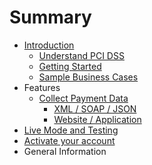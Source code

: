 # Summary

* [Introduction](README.md)
   * [Understand PCI DSS](understand_pci_dss.md)
   * [Getting Started](getting_started.md)
   * [Sample Business Cases](sample_business_cases.md)
* Features
   * [Collect Payment Data](collect_payment_data.md)
       * [XML / SOAP / JSON](webservice.md)
       * [Website / Application](website-application.md)
* [Live Mode and Testing](live_mode-test.md)
* [Activate your account](activate_account.md)
* General Information

